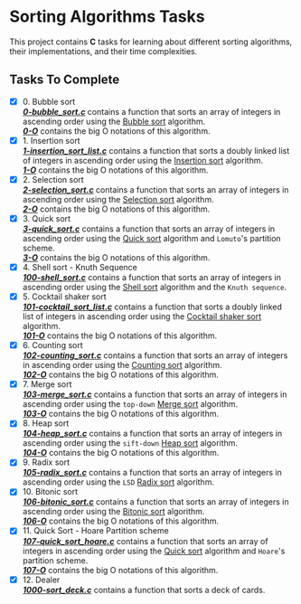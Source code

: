# Sorting Algorithms Tasks

This project contains __C__ tasks for learning about different sorting algorithms, their implementations, and their time complexities.

## Tasks To Complete

+ [x] 0\. Bubble sort <br/>_**[0-bubble_sort.c](0-bubble_sort.c)**_ contains a function that sorts an array of integers in ascending order using the [Bubble sort](https://en.wikipedia.org/wiki/Bubble_sort) algorithm.<br/>_**[0-O](0-O)**_ contains the big O notations of this algorithm.
+ [x] 1\. Insertion sort <br/>_**[1-insertion_sort_list.c](1-insertion_sort_list.c)**_ contains a function that sorts a doubly linked list of integers in ascending order using the [Insertion sort](https://en.wikipedia.org/wiki/Insertion_sort) algorithm.<br/>_**[1-O](1-O)**_ contains the big O notations of this algorithm.
+ [x] 2\. Selection sort <br/>_**[2-selection_sort.c](2-selection_sort.c)**_ contains a function that sorts an array of integers in ascending order using the [Selection sort](https://en.wikipedia.org/wiki/Selection_sort) algorithm.<br/>_**[2-O](2-O)**_ contains the big O notations of this algorithm.
+ [x] 3\. Quick sort <br/>_**[3-quick_sort.c](3-quick_sort.c)**_ contains a function that sorts an array of integers in ascending order using the [Quick sort](https://en.wikipedia.org/wiki/Quicksort) algorithm and `Lomuto`'s partition scheme.<br/>_**[3-O](3-O)**_ contains the big O notations of this algorithm.
+ [x] 4\. Shell sort - Knuth Sequence <br/>_**[100-shell_sort.c](100-shell_sort.c)**_ contains a function that sorts an array of integers in ascending order using the [Shell sort](https://en.wikipedia.org/wiki/Shellsort) algorithm and the `Knuth sequence`.
+ [x] 5\. Cocktail shaker sort <br/>_**[101-cocktail_sort_list.c](101-cocktail_sort_list.c)**_ contains a function that sorts a doubly linked list of integers in ascending order using the [Cocktail shaker sort](https://en.wikipedia.org/wiki/Cocktail_shaker_sort) algorithm.<br/>_**[101-O](101-O)**_ contains the big O notations of this algorithm.
+ [x] 6\. Counting sort <br/>_**[102-counting_sort.c](102-counting_sort.c)**_ contains a function that sorts an array of integers in ascending order using the [Counting sort](https://en.wikipedia.org/wiki/Counting_sort) algorithm.<br/>_**[102-O](102-O)**_ contains the big O notations of this algorithm.
+ [x] 7\. Merge sort <br/>_**[103-merge_sort.c](103-merge_sort.c)**_ contains a function that sorts an array of integers in ascending order using the `top-down` [Merge sort](https://en.wikipedia.org/wiki/Merge_sort) algorithm.<br/>_**[103-O](103-O)**_ contains the big O notations of this algorithm.
+ [x] 8\. Heap sort <br/>_**[104-heap_sort.c](104-heap_sort.c)**_ contains a function that sorts an array of integers in ascending order using the `sift-down` [Heap sort](https://en.wikipedia.org/wiki/Heapsort) algorithm.<br/>_**[104-O](104-O)**_ contains the big O notations of this algorithm.
+ [x] 9\. Radix sort <br/>_**[105-radix_sort.c](105-radix_sort.c)**_ contains a function that sorts an array of integers in ascending order using the `LSD` [Radix sort](https://en.wikipedia.org/wiki/Radix_sort) algorithm.
+ [x] 10\. Bitonic sort <br/>_**[106-bitonic_sort.c](106-bitonic_sort.c)**_ contains a function that sorts an array of integers in ascending order using the [Bitonic sort](https://en.wikipedia.org/wiki/Bitonic_sorter) algorithm.<br/>_**[106-O](106-O)**_ contains the big O notations of this algorithm.
+ [x] 11\. Quick Sort - Hoare Partition scheme <br/>_**[107-quick_sort_hoare.c](107-quick_sort_hoare.c)**_ contains a function that sorts an array of integers in ascending order using the [Quick sort](https://en.wikipedia.org/wiki/Quicksort) algorithm and `Hoare`'s partition scheme.<br/>_**[107-O](107-O)**_ contains the big O notations of this algorithm.
+ [x] 12\. Dealer <br/>_**[1000-sort_deck.c](1000-sort_deck.c)**_ contains a function that sorts a deck of cards.
